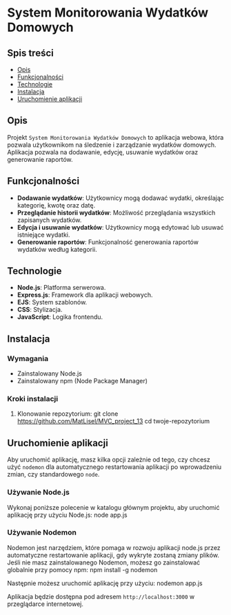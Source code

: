 # System Monitorowania Wydatków Domowych

## Spis treści

- [Opis](#opis)
- [Funkcjonalności](#funkcjonalności)
- [Technologie](#technologie)
- [Instalacja](#instalacja)
- [Uruchomienie aplikacji](#uruchomienie-aplikacji)

## Opis

Projekt `System Monitorowania Wydatków Domowych` to aplikacja webowa, która pozwala użytkownikom na śledzenie i zarządzanie wydatków domowych. Aplikacja pozwala na dodawanie, edycję, usuwanie wydatków oraz generowanie raportów.

## Funkcjonalności

- **Dodawanie wydatków**: Użytkownicy mogą dodawać wydatki, określając kategorię, kwotę oraz datę.
- **Przeglądanie historii wydatków**: Możliwość przeglądania wszystkich zapisanych wydatków.
- **Edycja i usuwanie wydatków**: Użytkownicy mogą edytować lub usuwać istniejące wydatki.
- **Generowanie raportów**: Funkcjonalność generowania raportów wydatków według kategorii.

## Technologie

- **Node.js**: Platforma serwerowa.
- **Express.js**: Framework dla aplikacji webowych.
- **EJS**: System szablonów.
- **CSS**: Stylizacja.
- **JavaScript**: Logika frontendu.

## Instalacja

### Wymagania

- Zainstalowany Node.js
- Zainstalowany npm (Node Package Manager)

### Kroki instalacji

1. Klonowanie repozytorium:
   git clone https://github.com/MatLisel/MVC_project_13
   cd twoje-repozytorium

## Uruchomienie aplikacji

Aby uruchomić aplikację, masz kilka opcji zależnie od tego, czy chcesz użyć `nodemon` dla automatycznego restartowania aplikacji po wprowadzeniu zmian, czy standardowego `node`.

### Używanie Node.js

Wykonaj poniższe polecenie w katalogu głównym projektu, aby uruchomić aplikację przy użyciu Node.js: node app.js

### Używanie Nodemon

Nodemon jest narzędziem, które pomaga w rozwoju aplikacji node.js przez automatyczne restartowanie aplikacji, gdy wykryte zostaną zmiany plików. Jeśli nie masz zainstalowanego Nodemon, możesz go zainstalować globalnie przy pomocy npm: npm install -g nodemon

Następnie możesz uruchomić aplikację przy użyciu: nodemon app.js

Aplikacja będzie dostępna pod adresem `http://localhost:3000` w przeglądarce internetowej.